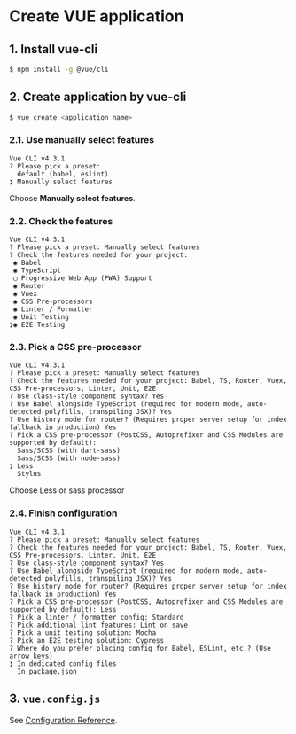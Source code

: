 # Create VUE application

## 1. Install vue-cli

```bash
$ npm install -g @vue/cli
```

## 2. Create application by vue-cli

```bash
$ vue create <application name>
```

### 2.1. Use manually select features

```plain
Vue CLI v4.3.1
? Please pick a preset:
  default (babel, eslint)
❯ Manually select features
```

Choose **Manually select features**.

### 2.2. Check the features

```plain
Vue CLI v4.3.1
? Please pick a preset: Manually select features
? Check the features needed for your project:
 ◉ Babel
 ◉ TypeScript
 ◯ Progressive Web App (PWA) Support
 ◉ Router
 ◉ Vuex
 ◉ CSS Pre-processors
 ◉ Linter / Formatter
 ◉ Unit Testing
❯◉ E2E Testing
```

### 2.3. Pick a CSS pre-processor

```plain
Vue CLI v4.3.1
? Please pick a preset: Manually select features
? Check the features needed for your project: Babel, TS, Router, Vuex, CSS Pre-processors, Linter, Unit, E2E
? Use class-style component syntax? Yes
? Use Babel alongside TypeScript (required for modern mode, auto-detected polyfills, transpiling JSX)? Yes
? Use history mode for router? (Requires proper server setup for index fallback in production) Yes
? Pick a CSS pre-processor (PostCSS, Autoprefixer and CSS Modules are supported by default):
  Sass/SCSS (with dart-sass)
  Sass/SCSS (with node-sass)
❯ Less
  Stylus
```

Choose Less or sass processor

### 2.4. Finish configuration

```plain
Vue CLI v4.3.1
? Please pick a preset: Manually select features
? Check the features needed for your project: Babel, TS, Router, Vuex, CSS Pre-processors, Linter, Unit, E2E
? Use class-style component syntax? Yes
? Use Babel alongside TypeScript (required for modern mode, auto-detected polyfills, transpiling JSX)? Yes
? Use history mode for router? (Requires proper server setup for index fallback in production) Yes
? Pick a CSS pre-processor (PostCSS, Autoprefixer and CSS Modules are supported by default): Less
? Pick a linter / formatter config: Standard
? Pick additional lint features: Lint on save
? Pick a unit testing solution: Mocha
? Pick an E2E testing solution: Cypress
? Where do you prefer placing config for Babel, ESLint, etc.? (Use arrow keys)
❯ In dedicated config files
  In package.json
```

## 3. `vue.config.js`

See [Configuration Reference](https://cli.vuejs.org/config/).